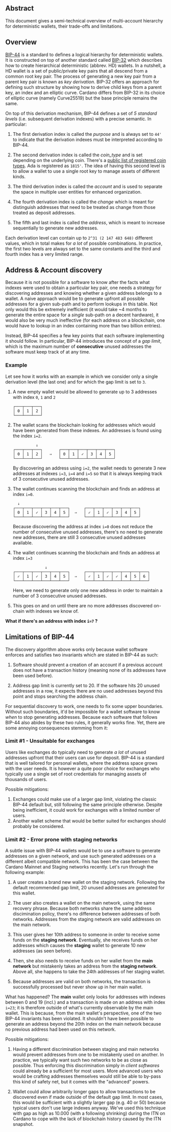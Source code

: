 ## Abstract

This document gives a semi-technical overview of multi-account hierarchy for deterministic wallets, their trade-offs and limitations. 

## Overview 

[BIP-44](https://github.com/bitcoin/bips/blob/master/bip-0044.mediawiki) is a standard to defines a logical hierarchy for deterministic wallets. It is constructed on top of another standard called [BIP-32](https://github.com/bitcoin/bips/blob/master/bip-0032.mediawiki) which describes how to create hierarchical deterministic (abbrev. HD) wallets.
In a nutshell, a HD wallet is a set of public/private key pairs that all descend from a common root key pair. The process of generating a new key pair from a parent key pair is known as _key derivation_. BIP-32 offers an approach for defining such structure by showing how to derive child keys from a parent key, an index and an elliptic curve. Cardano differs 
from BIP-32 in its choice of elliptic curve (namely Curve25519) but the base principle remains the same. 

On top of this derivation mechanism, BIP-44 defines a set of _5 standard levels_ (i.e. subsequent derivation indexes) with a precise semantic. In particular:

1. The first derivation index is called the _purpose_ and is always set to `44'` to indicate that the derivation indexes must be interpreted according to BIP-44.

2. The second derivation index is called the _coin\_type_ and is set depending on the underlying coin. There's a [public list of registered coin types](https://github.com/satoshilabs/slips/blob/master/slip-0044.md). Ada is registered as `1815'`. The idea of having this second level 
  is to allow a wallet to use a single root key to manage assets of different kinds. 

3. The third derivation index is called the _account_ and is used to separate the space in multiple user entities for enhanced organization. 

4. The fourth derivation index is called the _change_ which is meant for distinguish addresses that need to be treated as change from those treated as deposit addresses.

5. The fifth and last index is called the _address_, which is meant to increase sequentially to generate new addresses. 

Each derivation level can contain up to `2^31 (2 147 483 648)` different values, which in total makes for _a lot_ of possible combinations. In practice, the first two levels are always set to the same constants and the third and fourth index has a very limited range. 

## Address & Account discovery

Because it is not possible for a software to know after the facts what indexes were used to obtain a particular key pair, one needs a strategy for discovering addresses and knowing whether a given address belongs to a wallet. 
A naive approach would be to generate upfront all possible addresses for a given sub-path and to perform lookups in this table. Not only would this be extremely inefficient (it would take ~4 months to generate the entire space for a _single_ sub-path on a decent hardware), it would also be very much ineffective (for each address on a blockchain, one would have to lookup in an index containing more than two billion entries).  

Instead, BIP-44 specifies a few key points that each software implementing it should follow. In particular, BIP-44 introduces the concept of a _gap limit_, which is the maximum number of **consecutive** unused addresses the software must keep track of at any time.


### Example

Let see how it works with an example in which we consider only a single derivation level (the last one) and for which the gap limit is set to `3`. 

1. A new empty wallet would be allowed to generate up to 3 addresses with index `0`, `1` and `2`

    ```
    ┌───┬───┬───┐
    │ 0 │ 1 │ 2 │
    └───┴───┴───┘
    ```


2. The wallet scans the blockchain looking for addresses which would have been generated from these indexes. An addresses is found using the index `i=2`. 

    ```
              ↓
    ┌───┬───┬───┐       ┌───┬───┬───┬───┬───┬───┐
    │ 0 │ 1 │ 2 │   ⇒   │ 0 │ 1 │ ✓ │ 3 │ 4 │ 5 │
    └───┴───┴───┘       └───┴───┴───┴───┴───┴───┘
    ```
  
   By discovering an address using `i=2`, the wallet needs to generate 3 new addresses at indexes `i=3`, `i=4` and `i=5` so that it is always keeping track of 3 consecutive unused addresses. 


3. The wallet continues scanning the blockchain and finds an address at index `i=0`. 
  
    ```
      ↓
    ┌───┬───┬───┬───┬───┬───┐      ┌───┬───┬───┬───┬───┬───┐
    │ 0 │ 1 │ ✓ │ 3 │ 4 │ 5 │  ⇒   │ ✓ │ 1 │ ✓ │ 3 │ 4 │ 5 │
    └───┴───┴───┴───┴───┴───┘      └───┴───┴───┴───┴───┴───┘
    ```

    Because discovering the address at index `i=0` does not reduce the number of consecutive unused addresses, there's no need to generate new addresses, there are still 3 consecutive unused addresses available.


4. The wallet continues scanning the blockchain and finds an address at index `i=3`

    ```
                  ↓
    ┌───┬───┬───┬───┬───┬───┐      ┌───┬───┬───┬───┬───┬───┬───┐
    │ ✓ │ 1 │ ✓ │ 3 │ 4 │ 5 │  ⇒   │ ✓ │ 1 │ ✓ │ ✓ │ 4 │ 5 │ 6 │
    └───┴───┴───┴───┴───┴───┘      └───┴───┴───┴───┴───┴───┴───┘
    ```

    Here, we need to generate only one new address in order to maintain a number of 3 consecutive unused addresses. 


5. This goes on and on until there are no more addresses discovered on-chain with indexes we know of. 


**What if there's an address with index `i=7` ?**

## Limitations of BIP-44

The discovery algorithm above works only because wallet software enforces and satisfies two invariants which are stated in BIP-44 as such:


1. Software should prevent a creation of an account if a previous account does not have a transaction history (meaning none of its addresses have been used before). 

2. Address gap limit is currently set to 20. If the software hits 20 unused addresses in a row, it expects there are no used addresses beyond this point and stops searching the address chain. 

For sequential discovery to work, one needs to fix some upper boundaries. Without such boundaries, it'd be impossible for a wallet software to know _when_ to stop generating addresses. Because each software that follows BIP-44 also abides by these two rules, it generally works fine. Yet, there are some annoying consequences stemming from it:


### Limit #1 - Unsuitable for exchanges

Users like exchanges do typically need to generate _a lot_ of unused addresses upfront that their users can use for deposit. BIP-44 is a standard that is well tailored for personal wallets, where the address space grows with the user needs. It is however a quite poor choice for exchanges who typically use a single set of root credentials for managing assets of thousands of users. 

Possible mitigations: 

1. Exchanges could make use of a larger gap limit, violating the classic BIP-44 default but, still following the same principle otherwise. Despite being inefficient, it could work for exchanges with a limited number of users. 
2. Another wallet scheme that would be better suited for exchanges should probably be considered.  


### Limit #2 - Error prone with staging networks

A subtle issue with BIP-44 wallets would be to use a software to generate addresses on a given network, and use such generated addresses on a different albeit compatible network. This has been the case between the Cardano Mainnet and Staging networks recently. Let's run through the following example:

1. A user creates a brand new wallet on the staging network. Following the default recommended gap limit, 20 unused addresses are generated for this wallet.

2. The user also creates a wallet on the main network, using the same recovery phrase. Because both networks share the same address discimination policy, there's no difference between addresses of both networks. Addresses from the staging network are valid addresses on the main network.

3. This user gives her 10th address to someone in order to receive some funds on the **staging network**. Eventually, she receives funds on her addresses which causes the **staging** wallet to generate 10 new addresses (as seen before).

4. Then, she also needs to receive funds on her wallet from the **main network** but mistakenly takes an address from the **staging network**. Above all, she happens to take the 24th addresses of her staging wallet. 

5. Because addresses are valid on both networks, the transaction is successfully processed but never show up in her main wallet. 


What has happened? The **main** wallet only looks for addresses with indexes between 0 and 19 (incl.) and a transaction is made on an address with index `i=23`; it is therefore outside of what's currently observable by the main wallet. This is because, from the main wallet's perspective, one of the two BIP-44 invariants has been violated. It shouldn't have been possible to generate an address beyond the 20th index on the main network because no previous address had been used on this network. 

Possible mitigations:

1. Having a different discrimination between staging and main networks would prevent addresses from one to be mistakenly used on another. In practice, we typically want such two networks to be as close as possible. Thus enforcing this discrimination simply in _client softwares_ could already be a sufficient for most users. More advanced users who would be crafting addresses themselves would still be able to by-pass this kind of safety net, but it comes with the "advanced" powers.

2. Wallet could allow arbitrarily longer gaps to allow transactions to be discovered even if made outside of the default gap limit. In most cases, this would be sufficient with a slightly larger gap (e.g. 40 or 50) because typical users don't use large indexes anyway. We've used this technique with gap as high as 10.000 (with a following shrinking) during the ITN on Cardano to cope with the lack of blockchain history caused by the ITN snapshot.